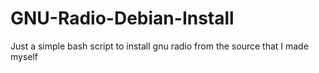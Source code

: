 # GNU-Radio-Debian-Install
Just a simple bash script to install gnu radio from the source that I made myself
